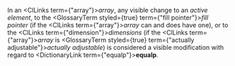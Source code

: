  



In an <ClLinks  term={"array"}><i>array</i></ClLinks>, any visible change to an *active element*, to the <GlossaryTerm styled={true} term={"fill pointer"}><i>fill pointer</i></GlossaryTerm> (if the <ClLinks  term={"array"}><i>array</i></ClLinks> can and does have one), or to the <ClLinks  term={"dimension"}><i>dimensions</i></ClLinks> (if the <ClLinks  term={"array"}><i>array</i></ClLinks> is <GlossaryTerm styled={true} term={"actually adjustable"}><i>actually adjustable</i></GlossaryTerm>) is considered a visible modification with regard to <DictionaryLink  term={"equalp"}><b>equalp</b></DictionaryLink>. 




